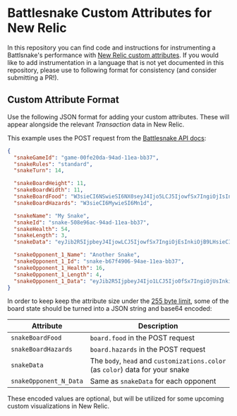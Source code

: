 # Battlesnake Custom Attributes for New Relic

In this repository you can find code and instructions for instrumenting a Battlsnake's performance with [New Relic custom attributes](https://docs.newrelic.com/docs/data-apis/custom-data/custom-events/collect-custom-attributes/). If you would like to add instrumentation in a language that is not yet documented in this repository, please use to following format for consistency (and consider submitting a PR!).

## Custom Attribute Format

Use the following JSON format for adding your custom attributes. These will appear alongside the relevant _Transaction_ data in New Relic.

This example uses the POST request from the [Battlesnake API docs](https://docs.battlesnake.com/references/api/sample-move-request):

```json
{
  "snakeGameId": "game-00fe20da-94ad-11ea-bb37",
  "snakeRules": "standard",
  "snakeTurn": 14,

  "snakeBoardHeight": 11,
  "snakeBoardWidth": 11,
  "snakeBoardFood": "W3sieCI6NSwieSI6NX0seyJ4Ijo5LCJ5IjowfSx7IngiOjIsInkiOjZ9XQ==",
  "snakeBoardHazards": "W3sieCI6MywieSI6Mn1d",

  "snakeName": "My Snake",
  "snakeId": "snake-508e96ac-94ad-11ea-bb37",
  "snakeHealth": 54,
  "snakeLength": 3,
  "snakeData": "eyJib2R5IjpbeyJ4IjowLCJ5IjowfSx7IngiOjEsInkiOjB9LHsieCI6MiwieSI6MH1dLCJoZWFkIjp7IngiOjAsInkiOjB9LCJjb2xvciI6IiNGRjAwMDAifQ==",

  "snakeOpponent_1_Name": "Another Snake",
  "snakeOpponent_1_Id": "snake-b67f4906-94ae-11ea-bb37",
  "snakeOpponent_1_Health": 16,
  "snakeOpponent_1_Length": 4,
  "snakeOpponent_1_Data": "eyJib2R5IjpbeyJ4Ijo1LCJ5Ijo0fSx7IngiOjUsInkiOjN9LHsieCI6NiwieSI6M30seyJ4Ijo2LCJ5IjoyfV0sImhlYWQiOnsieCI6NSwieSI6NH0sImNvbG9yIjoiIzI2Q0YwNCJ9"
}
```

In order to keep keep the attribute size under the [255 byte limit](https://docs.newrelic.com/docs/data-apis/custom-data/custom-events/data-requirements-limits-custom-event-data/), some of the board state should be turned into a JSON string and base64 encoded:

| Attribute              | Description                                                                    |
| ---------------------- | ------------------------------------------------------------------------------ |
| `snakeBoardFood`       | `board.food` in the POST request                                               |
| `snakeBoardHazards`    | `board.hazards` in the POST request                                            |
| `snakeData`            | The `body`, `head` and `customizations.color` (as `color`) data for your snake |
| `snakeOpponent_N_Data` | Same as `snakeData` for each opponent                                          |

These encoded values are optional, but will be utilized for some upcoming custom visualizations in New Relic.
